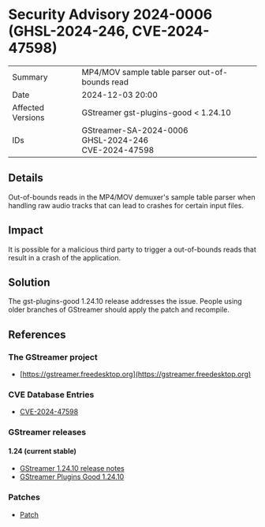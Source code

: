 # Security Advisory 2024-0006 (GHSL-2024-246, CVE-2024-47598)

<div class="vertical-table">

|                   |     |
| ----------------- | --- |
| Summary           | MP4/MOV sample table parser out-of-bounds read |
| Date              | 2024-12-03 20:00 |
| Affected Versions | GStreamer gst-plugins-good < 1.24.10 |
| IDs               | GStreamer-SA-2024-0006<br/>GHSL-2024-246<br/>CVE-2024-47598 |

</div>

## Details

Out-of-bounds reads in the MP4/MOV demuxer's sample table parser when handling raw audio tracks
that can lead to crashes for certain input files.

## Impact

It is possible for a malicious third party to trigger a out-of-bounds reads that result in a crash of the application.

## Solution

The gst-plugins-good 1.24.10 release addresses the issue. People using older
branches of GStreamer should apply the patch and recompile.

## References

### The GStreamer project

- [https://gstreamer.freedesktop.org](https://gstreamer.freedesktop.org)

### CVE Database Entries

- [CVE-2024-47598](https://www.cve.org/CVERecord?id=CVE-2024-47598)

### GStreamer releases

#### 1.24 (current stable)

- [GStreamer 1.24.10 release notes](/releases/1.24/#1.24.10)
- [GStreamer Plugins Good 1.24.10](/src/gst-plugins-good/gst-plugins-good-1.24.10.tar.xz)

### Patches

- [Patch](https://gitlab.freedesktop.org/gstreamer/gstreamer/-/merge_requests/8059.patch)
